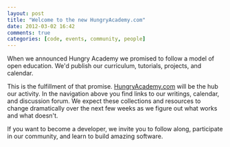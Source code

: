 ```yaml
---
layout: post
title: "Welcome to the new HungryAcademy.com"
date: 2012-03-02 16:42
comments: true
categories: [code, events, community, people]
---
```

When we announced Hungry Academy we promised to follow a model of open
education. We'd publish our curriculum, tutorials, projects, and
calendar.

This is the fulfillment of that promise. [HungryAcademy.com](http://hungryacademy.com) will be the
hub our activity. In the navigation above you find links to our
writings, calendar, and discussion forum. We expect these collections
and resources to change dramatically over the next few weeks as we
figure out what works and what doesn't.

If you want to become a developer, we invite you to follow along,
participate in our community, and learn to build amazing software.